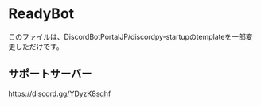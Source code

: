 # ReadyBot

このファイルは、DiscordBotPortalJP/discordpy-startupのtemplateを一部変更しただけです。

## サポートサーバー
https://discord.gg/YDyzK8sqhf
